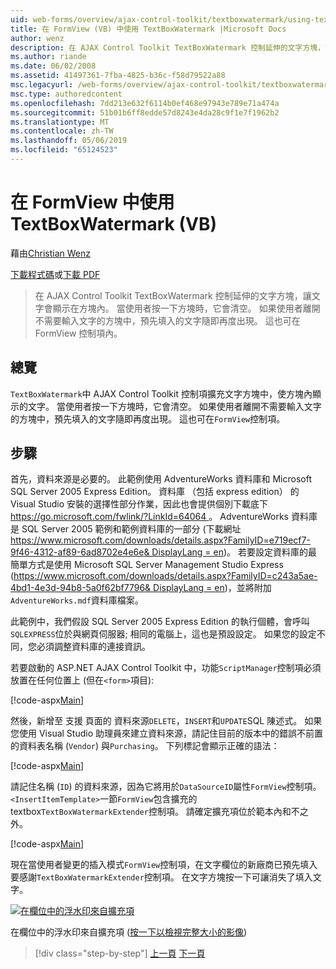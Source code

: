```yaml
---
uid: web-forms/overview/ajax-control-toolkit/textboxwatermark/using-textboxwatermark-in-a-formview-vb
title: 在 FormView (VB) 中使用 TextBoxWatermark |Microsoft Docs
author: wenz
description: 在 AJAX Control Toolkit TextBoxWatermark 控制延伸的文字方塊，讓文字會顯示在方塊內。 當使用者在方塊中，按一下它我...
ms.author: riande
ms.date: 06/02/2008
ms.assetid: 41497361-7fba-4825-b36c-f58d79522a88
msc.legacyurl: /web-forms/overview/ajax-control-toolkit/textboxwatermark/using-textboxwatermark-in-a-formview-vb
msc.type: authoredcontent
ms.openlocfilehash: 7dd213e632f6114b0ef468e97943e789e71a474a
ms.sourcegitcommit: 51b01b6ff8edde57d8243e4da28c9f1e7f1962b2
ms.translationtype: MT
ms.contentlocale: zh-TW
ms.lasthandoff: 05/06/2019
ms.locfileid: "65124523"
---
```

# <a name="using-textboxwatermark-in-a-formview-vb"></a>在 FormView 中使用 TextBoxWatermark (VB)

藉由[Christian Wenz](https://github.com/wenz)

[下載程式碼](http://download.microsoft.com/download/9/3/f/93f8daea-bebd-4821-833b-95205389c7d0/TextBoxWatermark1.vb.zip)或[下載 PDF](http://download.microsoft.com/download/b/6/a/b6ae89ee-df69-4c87-9bfb-ad1eb2b23373/textboxwatermark1VB.pdf)

> 在 AJAX Control Toolkit TextBoxWatermark 控制延伸的文字方塊，讓文字會顯示在方塊內。 當使用者按一下方塊時，它會清空。 如果使用者離開不需要輸入文字的方塊中，預先填入的文字隨即再度出現。 這也可在 FormView 控制項內。

## <a name="overview"></a>總覽

`TextBoxWatermark`中 AJAX Control Toolkit 控制項擴充文字方塊中，使方塊內顯示的文字。 當使用者按一下方塊時，它會清空。 如果使用者離開不需要輸入文字的方塊中，預先填入的文字隨即再度出現。 這也可在`FormView`控制項。

## <a name="steps"></a>步驟

首先，資料來源是必要的。 此範例使用 AdventureWorks 資料庫和 Microsoft SQL Server 2005 Express Edition。 資料庫 （包括 express edition） 的 Visual Studio 安裝的選擇性部分作業，因此也會提供個別下載底下[ https://go.microsoft.com/fwlink/?LinkId=64064 ](https://go.microsoft.com/fwlink/?LinkId=64064)。 AdventureWorks 資料庫是 SQL Server 2005 範例和範例資料庫的一部分 (下載網址[ https://www.microsoft.com/downloads/details.aspx?FamilyID=e719ecf7-9f46-4312-af89-6ad8702e4e6e&amp; DisplayLang = en](https://www.microsoft.com/downloads/details.aspx?FamilyID=e719ecf7-9f46-4312-af89-6ad8702e4e6e&amp;DisplayLang=en))。 若要設定資料庫的最簡單方式是使用 Microsoft SQL Server Management Studio Express ([https://www.microsoft.com/downloads/details.aspx?FamilyID=c243a5ae-4bd1-4e3d-94b8-5a0f62bf7796&amp; DisplayLang = en](https://www.microsoft.com/downloads/details.aspx?FamilyID=c243a5ae-4bd1-4e3d-94b8-5a0f62bf7796&amp;DisplayLang=en))，並將附加`AdventureWorks.mdf`資料庫檔案。

此範例中，我們假設 SQL Server 2005 Express Edition 的執行個體，會呼叫`SQLEXPRESS`位於與網頁伺服器; 相同的電腦上，這也是預設設定。 如果您的設定不同，您必須調整資料庫的連接資訊。

若要啟動的 ASP.NET AJAX Control Toolkit 中，功能`ScriptManager`控制項必須放置在任何位置上 (但在`<form>`項目):

[!code-aspx[Main](using-textboxwatermark-in-a-formview-vb/samples/sample1.aspx)]

然後，新增至 支援 頁面的 資料來源`DELETE`，`INSERT`和`UPDATE`SQL 陳述式。 如果您使用 Visual Studio 助理員來建立資料來源，請記住目前的版本中的錯誤不前置的資料表名稱 (`Vendor`) 與`Purchasing`。 下列標記會顯示正確的語法：

[!code-aspx[Main](using-textboxwatermark-in-a-formview-vb/samples/sample2.aspx)]

請記住名稱 (`ID`) 的資料來源，因為它將用於`DataSourceID`屬性`FormView`控制項。 `<InsertItemTemplate>`一節`FormView`包含擴充的 textbox`TextBoxWatermarkExtender`控制項。 請確定擴充項位於範本內和不之外。

[!code-aspx[Main](using-textboxwatermark-in-a-formview-vb/samples/sample3.aspx)]

現在當使用者變更的插入模式`FormView`控制項，在文字欄位的新廠商已預先填入要感謝`TextBoxWatermarkExtender`控制項。 在文字方塊按一下可讓消失了填入文字。

[![在欄位中的浮水印來自擴充項](using-textboxwatermark-in-a-formview-vb/_static/image2.png)](using-textboxwatermark-in-a-formview-vb/_static/image1.png)

在欄位中的浮水印來自擴充項 ([按一下以檢視完整大小的影像](using-textboxwatermark-in-a-formview-vb/_static/image3.png))

> [!div class="step-by-step"]
> [上一頁](using-textboxwatermark-with-validation-controls-cs.md)
> [下一頁](using-textboxwatermark-with-validation-controls-vb.md)
